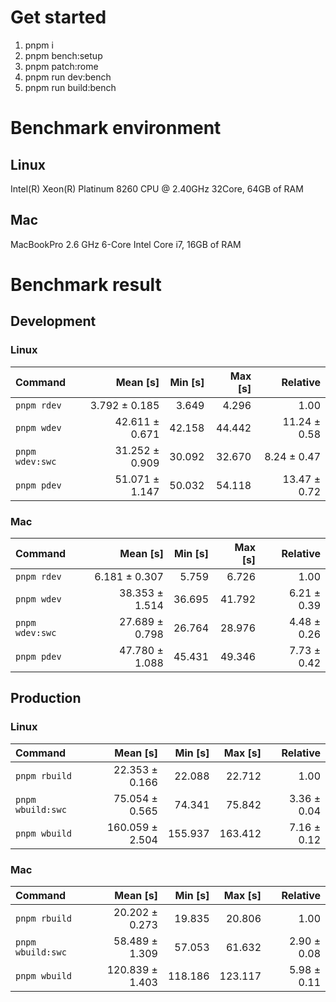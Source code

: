 # Get started
1. pnpm i 
2. pnpm bench:setup
3. pnpm patch:rome 
4. pnpm run dev:bench
5. pnpm run build:bench








<!---benchStart-->
# Benchmark environment

## Linux
Intel(R) Xeon(R) Platinum 8260 CPU @ 2.40GHz 32Core, 64GB of RAM
## Mac
MacBookPro 2.6 GHz 6-Core Intel Core i7, 16GB of RAM

# Benchmark result

## Development 

### Linux 
| Command | Mean [s] | Min [s] | Max [s] | Relative |
|:---|---:|---:|---:|---:|
| `pnpm rdev` | 3.792 ± 0.185 | 3.649 | 4.296 | 1.00 |
| `pnpm wdev` | 42.611 ± 0.671 | 42.158 | 44.442 | 11.24 ± 0.58 |
| `pnpm wdev:swc` | 31.252 ± 0.909 | 30.092 | 32.670 | 8.24 ± 0.47 |
| `pnpm pdev` | 51.071 ± 1.147 | 50.032 | 54.118 | 13.47 ± 0.72 |


### Mac
| Command | Mean [s] | Min [s] | Max [s] | Relative |
|:---|---:|---:|---:|---:|
| `pnpm rdev` | 6.181 ± 0.307 | 5.759 | 6.726 | 1.00 |
| `pnpm wdev` | 38.353 ± 1.514 | 36.695 | 41.792 | 6.21 ± 0.39 |
| `pnpm wdev:swc` | 27.689 ± 0.798 | 26.764 | 28.976 | 4.48 ± 0.26 |
| `pnpm pdev` | 47.780 ± 1.088 | 45.431 | 49.346 | 7.73 ± 0.42 |


## Production

### Linux 
| Command | Mean [s] | Min [s] | Max [s] | Relative |
|:---|---:|---:|---:|---:|
| `pnpm rbuild` | 22.353 ± 0.166 | 22.088 | 22.712 | 1.00 |
| `pnpm wbuild:swc` | 75.054 ± 0.565 | 74.341 | 75.842 | 3.36 ± 0.04 |
| `pnpm wbuild` | 160.059 ± 2.504 | 155.937 | 163.412 | 7.16 ± 0.12 |


### Mac
| Command | Mean [s] | Min [s] | Max [s] | Relative |
|:---|---:|---:|---:|---:|
| `pnpm rbuild` | 20.202 ± 0.273 | 19.835 | 20.806 | 1.00 |
| `pnpm wbuild:swc` | 58.489 ± 1.309 | 57.053 | 61.632 | 2.90 ± 0.08 |
| `pnpm wbuild` | 120.839 ± 1.403 | 118.186 | 123.117 | 5.98 ± 0.11 |

<!---benchEnd-->
	
	
	
	
	
	
	
	
